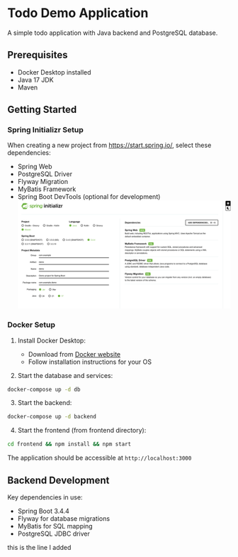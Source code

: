 # Todo Demo Application

A simple todo application with Java backend and PostgreSQL database.

## Prerequisites
- Docker Desktop installed
- Java 17 JDK
- Maven

## Getting Started

### Spring Initializr Setup
When creating a new project from https://start.spring.io/, select these dependencies:
- Spring Web
- PostgreSQL Driver
- Flyway Migration
- MyBatis Framework
- Spring Boot DevTools (optional for development)
![alt text](image.png)


### Docker Setup
1. Install Docker Desktop:
   - Download from [Docker website](https://www.docker.com/products/docker-desktop)
   - Follow installation instructions for your OS

2. Start the database and services:
```bash
docker-compose up -d db
```

3. Start the backend:
```bash
docker-compose up -d backend
```

4. Start the frontend (from frontend directory):
```bash
cd frontend && npm install && npm start
```

The application should be accessible at `http://localhost:3000`

## Backend Development
Key dependencies in use:
- Spring Boot 3.4.4
- Flyway for database migrations
- MyBatis for SQL mapping
- PostgreSQL JDBC driver


this is the line I added

